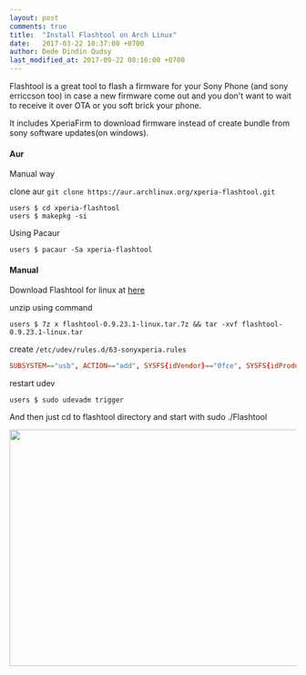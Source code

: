 ```yaml
---
layout: post
comments: true
title:  "Install Flashtool on Arch Linux"
date:   2017-03-22 10:37:00 +0700
author: Dede Dindin Qudsy
last_modified_at: 2017-09-22 08:16:00 +0700
---
```

Flashtool is a great tool to flash a firmware for your Sony Phone (and sony erriccson too) in case a new firmware come out and you don't want to wait to receive it over OTA or you soft brick your phone.

It includes XperiaFirm to download firmware instead of create bundle from sony software updates(on windows).

#### Aur
Manual way 

clone aur ``git clone https://aur.archlinux.org/xperia-flashtool.git``
```shell_session
users $ cd xperia-flashtool
users $ makepkg -si
```

Using Pacaur
```shell_session
users $ pacaur -Sa xperia-flashtool
```

#### Manual
Download Flashtool for linux at <a href="http://www.flashtool.net/downloads_linux.php">here</a>

unzip using command
```shell_session
users $ 7z x flashtool-0.9.23.1-linux.tar.7z && tar -xvf flashtool-0.9.23.1-linux.tar
```

create ``/etc/udev/rules.d/63-sonyxperia.rules``
```conf
SUBSYSTEM=="usb", ACTION=="add", SYSFS{idVendor}=="0fce", SYSFS{idProduct}=="*", MODE="0777"
```

restart udev
```shell_session
users $ sudo udevadm trigger
```

And then just cd to flashtool directory and start with sudo ./Flashtool

<a href="https://xtrymind.files.wordpress.com/2017/03/screenshot-from-2017-03-10-07-29-50.png"><img class="alignnone size-full wp-image-630" src="https://xtrymind.files.wordpress.com/2017/03/screenshot-from-2017-03-10-07-29-50.png" alt="" width="739" height="415" /></a>
